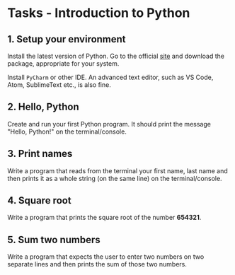 # Tasks - Introduction to Python

## 1. Setup your environment

Install the latest version of Python. Go to the official [site](https://www.python.org/) and download the package, appropriate for your system.

Install `PyCharm` or other IDE. An advanced text editor, such as VS Code, Atom, SublimeText etc., is also fine.

## 2. Hello, Python

Create and run your first Python program. It should print the message "Hello, Python!" on the terminal/console.

## 3. Print names

Write a program that reads from the terminal your first name, last name and then prints it as a whole string (on the same line) on the terminal/console.

## 4. Square root

Write a program that prints the square root of the number **654321**.

## 5. Sum two numbers

Write a program that expects the user to enter two numbers on two separate lines and then prints the sum of those two numbers.